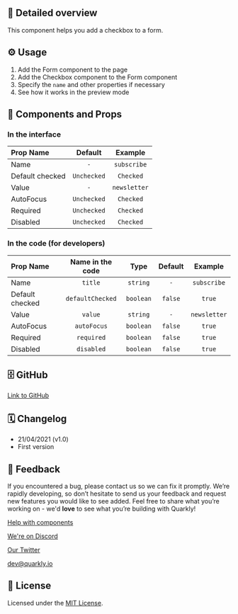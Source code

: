 ## 📖 Detailed overview

This component helps you add a checkbox to a form.

## ⚙️ Usage

1.  Add the Form component to the page
2.  Add the Checkbox component to the Form component
3.  Specify the `name` and other properties if necessary
4.  See how it works in the preview mode

## 🧩 Components and Props

### In the interface

| Prop Name       |   Default   |   Example    |
| :-------------- | :---------: | :----------: |
| Name            |     `-`     | `subscribe`  |
| Default checked | `Unchecked` |  `Checked`   |
| Value           |     `-`     | `newsletter` |
| AutoFocus       | `Unchecked` |  `Checked`   |
| Required        | `Unchecked` |  `Checked`   |
| Disabled        | `Unchecked` |  `Checked`   |

### In the code (for developers)

| Prop Name       | Name in the code |   Type    | Default |   Example    |
| :-------------- | :--------------: | :-------: | :-----: | :----------: |
| Name            |     `title`      | `string`  |   `-`   | `subscribe`  |
| Default checked | `defaultChecked` | `boolean` | `false` |    `true`    |
| Value           |     `value`      | `string`  |   `-`   | `newsletter` |
| AutoFocus       |   `autoFocus`    | `boolean` | `false` |    `true`    |
| Required        |    `required`    | `boolean` | `false` |    `true`    |
| Disabled        |    `disabled`    | `boolean` | `false` |    `true`    |

## 🗄 GitHub

[Link to GitHub](https://github.com/quarkly/community-kit/blob/master/src/Checkbox/Checkbox.js)

## 🗓 Changelog

-   21/04/2021 (v1.0)
-   First version

## 📮 Feedback

If you encountered a bug, please contact us so we can fix it promptly. We’re rapidly developing, so don’t hesitate to send us your feedback and request new features you would like to see added. Feel free to share what you’re working on - we'd **love** to see what you’re building with Quarkly!

[Help with components](https://community.quarkly.io/c/requests/11)

[We're on Discord](https://discord.gg/f9KhSMGX)

[Our Twitter](https://twitter.com/quarklyapp)

[dev@quarkly.io](mailto:dev@quarkly.io)

## 📝 License

Licensed under the [MIT License](https://raw.githubusercontent.com/quarkly/community-kit/master/LICENSE).
